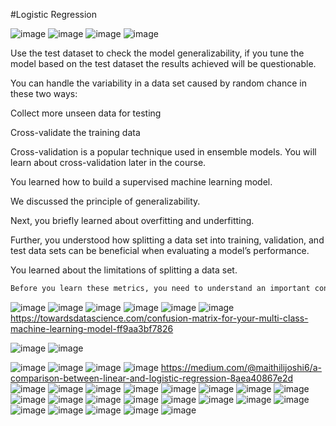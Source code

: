 #Logistic Regression

![image](https://user-images.githubusercontent.com/20191454/162799546-29a1fb3c-7f43-430a-993c-ed054b12adc3.png)
![image](https://user-images.githubusercontent.com/20191454/162863453-9ddb632d-c7a4-4ae7-89af-49bd778f1bef.png)
![image](https://user-images.githubusercontent.com/20191454/162863519-5f4f2fa5-67e5-4a4d-ac44-00cdd9170d60.png)
![image](https://user-images.githubusercontent.com/20191454/162864066-e89ef933-e809-4daa-997c-37d305113b00.png)

Use the test dataset to check the model generalizability, if you tune the model based on the test dataset the results achieved will be questionable. 

You can handle the variability in a data set caused by random chance in these two ways:

Collect more unseen data for testing

Cross-validate the training data

Cross-validation is a popular technique used in ensemble models. You will learn about cross-validation later in the course. 

You learned how to build a supervised machine learning model. 

We discussed the principle of generalizability.

Next, you briefly learned about overfitting and underfitting.

Further, you understood how splitting a data set into training, validation, and test data sets can be beneficial when evaluating a model’s performance.

You learned about the limitations of splitting a data set.

 ```markdown
 Before you learn these metrics, you need to understand an important concept: positive and negative classes. All the examples of classification models we have discussed so far had only two classes. For instance, in the case of credit approval, the classes were 'Approve credit' or 'Not approve credit.' In the case of the tumor detection model, the classes were 'cancerous tumor' or 'non-cancerous tumor.' Classification models with two classes are called binary class classification models. Later in this module, we will discuss examples with multiple classes in output. 
 ```
 
 ![image](https://user-images.githubusercontent.com/20191454/162868974-382b6c78-ee4d-4f19-8341-578d3375239b.png)
![image](https://user-images.githubusercontent.com/20191454/162870014-723bac77-4871-4e25-a197-b30e5b86be90.png)
![image](https://user-images.githubusercontent.com/20191454/162870093-4e77db37-8ea1-4f31-aa8d-d17c460a9cb8.png)
![image](https://user-images.githubusercontent.com/20191454/162870464-0334859c-c3d4-4595-88f2-fe76a5032f4a.png)
![image](https://user-images.githubusercontent.com/20191454/162871221-c7a11fd2-2509-438e-b6b5-95a0fa51f286.png)
![image](https://user-images.githubusercontent.com/20191454/162871281-5b46df64-6094-4d84-9985-f517172a2c6b.png)
https://towardsdatascience.com/confusion-matrix-for-your-multi-class-machine-learning-model-ff9aa3bf7826



 
![image](https://user-images.githubusercontent.com/20191454/162979947-3eaba18a-776b-4b01-ba30-397016cb11a5.png)
![image](https://user-images.githubusercontent.com/20191454/162981000-23d7316a-48e1-4f25-9cc7-db8f036b264c.png)

![image](https://user-images.githubusercontent.com/20191454/162981415-17ff51f0-3d0a-4588-8f1a-9143e189319e.png)
![image](https://user-images.githubusercontent.com/20191454/162984209-98c8efe5-454e-4e1d-91da-7efbb5507808.png)
![image](https://user-images.githubusercontent.com/20191454/163661274-bacf1275-ae72-4576-aff1-831ac35c5510.png)
![image](https://user-images.githubusercontent.com/20191454/163661381-990d6046-9e19-4c7e-8884-78fdbc5c25fd.png)
https://medium.com/@maithilijoshi6/a-comparison-between-linear-and-logistic-regression-8aea40867e2d
![image](https://user-images.githubusercontent.com/20191454/163661400-f7ad4334-5bb6-4a0b-a376-32d33e9aaf88.png)
![image](https://user-images.githubusercontent.com/20191454/163661443-102a4b80-213b-4958-8c26-5ab39b995b48.png)
![image](https://user-images.githubusercontent.com/20191454/163661981-6c3d0ea5-d0e9-4b90-898f-4c7182bb3ea1.png)
![image](https://user-images.githubusercontent.com/20191454/163661988-9840e2be-4c58-4643-8af2-d3bf571e811d.png)
![image](https://user-images.githubusercontent.com/20191454/163661993-72967e48-43bb-40ab-ac8f-36b4e80cc049.png)
![image](https://user-images.githubusercontent.com/20191454/163667908-95998f97-b895-446d-8047-3080b1f97438.png)
![image](https://user-images.githubusercontent.com/20191454/163667924-ebbb85a3-1687-4e0f-92a5-4bfbf08c0578.png)
![image](https://user-images.githubusercontent.com/20191454/163668896-e6e428d6-a02a-46c2-a292-cf081c311fa8.png)
![image](https://user-images.githubusercontent.com/20191454/163668903-920a0e82-c85c-4fb1-b007-6b3b0a9edf67.png)
![image](https://user-images.githubusercontent.com/20191454/163725968-572cda27-57c0-4bad-b1c5-b610e0b0647a.png)
![image](https://user-images.githubusercontent.com/20191454/163725981-d8c5c7ca-6f4a-4f2d-a537-23d24c844c89.png)
![image](https://user-images.githubusercontent.com/20191454/163726051-f3749ffc-f628-4c9b-bdf5-b7451eaf9d5e.png)
![image](https://user-images.githubusercontent.com/20191454/163726096-5b6ee434-1278-4136-a12c-9a9182fab0e4.png)
![image](https://user-images.githubusercontent.com/20191454/163726100-7b711234-01db-41dc-8dbe-585683bdbec3.png)
![image](https://user-images.githubusercontent.com/20191454/163726113-181f335b-8e6f-47d1-b77d-39de9e9a816c.png)
![image](https://user-images.githubusercontent.com/20191454/163726308-65bc789b-5cbd-4e45-865f-61df8c9c1cb8.png)
![image](https://user-images.githubusercontent.com/20191454/163726318-ec58b010-d4d8-4322-878e-327439700a53.png)
![image](https://user-images.githubusercontent.com/20191454/163726390-2d433eb1-8f91-41b0-aa62-54f74fe52f89.png)
![image](https://user-images.githubusercontent.com/20191454/163726497-cba9c6b5-f388-4b75-8a4b-e7991366e61b.png)
![image](https://user-images.githubusercontent.com/20191454/163726566-41bf710b-40a8-4c7e-b7b5-37622ad08c55.png)
![image](https://user-images.githubusercontent.com/20191454/163726573-2471ae2e-df9e-4572-96c5-441c91fe8b94.png)

































